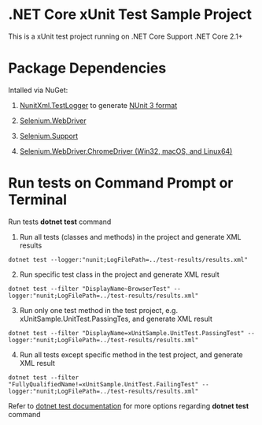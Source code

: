 ﻿# .NET Core xUnit Test Sample Project
This is a xUnit test project running on .NET Core
Support .NET Core 2.1+

# Package Dependencies
Intalled via NuGet:

1. [NunitXml.TestLogger](https://github.com/spekt/nunit.testlogger) to generate [NUnit 3 format](https://github.com/nunit/docs/wiki/Test-Result-XML-Format)

2. [Selenium.WebDriver](https://www.nuget.org/packages/Selenium.WebDriver/)

3. [Selenium.Support](https://www.nuget.org/packages/Selenium.Support/)

4. [Selenium.WebDriver.ChromeDriver (Win32, macOS, and Linux64)](https://www.nuget.org/packages/Selenium.WebDriver.ChromeDriver/)

 
# Run tests on Command Prompt or Terminal
Run tests **dotnet test** command

1. Run all tests (classes and methods) in the project and generate XML results
``` 
dotnet test --logger:"nunit;LogFilePath=../test-results/results.xml"
```
2. Run specific test class in the project and generate XML result
```
dotnet test --filter "DisplayName~BrowserTest" --logger:"nunit;LogFilePath=../test-results/results.xml"
```
3. Run only one test method in the test project, e.g. xUnitSample.UnitTest.PassingTes, and generate XML result
```
dotnet test --filter "DisplayName=xUnitSample.UnitTest.PassingTest" --logger:"nunit;LogFilePath=../test-results/results.xml"
```
4. Run all tests except specific method in the test project, and generate XML result
```
dotnet test --filter "FullyQualifiedName!=xUnitSample.UnitTest.FailingTest" --logger:"nunit;LogFilePath=../test-results/results.xml"
```

Refer to [dotnet test documentation](https://docs.microsoft.com/en-us/dotnet/core/tools/dotnet-test) for more options regarding **dotnet test** command
